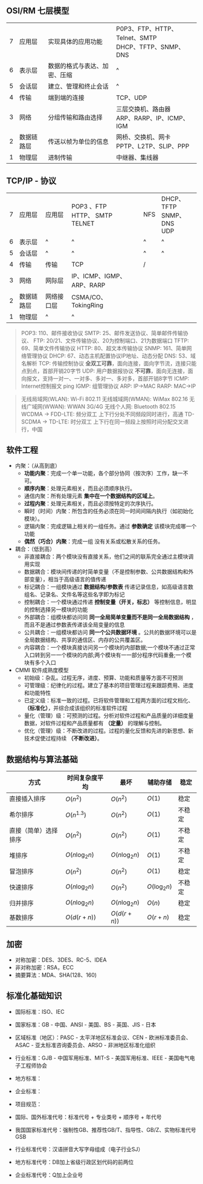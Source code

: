 ## OSI/RM 七层模型

|     |            |                              |                                                         |
| --- | ---------- | ---------------------------- | ------------------------------------------------------- |
| 7   | 应用层     | 实现具体的应用功能           | P0P3、FTP、HTTP、Telnet、SMTP <br>DHCP、TFTP、SNMP、DNS |
| 6   | 表示层     | 数据的格式与表达、加密、压缩 | ^                                                       |
| 5   | 会话层     | 建立、管理和终止会话         | ^                                                       |
| 4   | 传输       | 端到端的连接                 | TCP、UDP                                                |
| 3   | 网络       | 分组传输和路由选择           | 三层交换机、路由器<br>ARP、RARP、IP、ICMP、IGM          |
| 2   | 数据链路层 | 传送以帧为单位的信息         | 网桥、交换机、网卡<br> PPTP、L2TP、SLIP、PPP            |
| 1   | 物理层     | 进制传输                     | 中继器、集线器                                          |


## TCP/IP - 协议

|     |            |                              |                                     |                     |                                 |
| --- | ---------- | ---------------------------- | ----------------------------------- | ------------------- | ------------------------------- |
| 7   | 应用层     | 应用层                       | POP3 、FTP<br>HTTP、 SMTP<br>TELNET | NFS                 | DHCP、TFTP<br>SNMP、DNS<br>UDP  |
| 6   | 表示层     | ^                            | ^                                   | ^                   | ^                               |
| 5   | 会话层     | ^                            | ^                                   | ^                   | ^                               |
| 4   | 传输       | 传输                         | TCP                                 | /                   |                                 |
| 3   | 网络       | 网际层                       | IP、ICMP、IGMP、ARP、RARP           |                     |                                 |
| 2   | 数据链路层 | 网络接口层                   | CSMA/CO、TokingRing                 |                     |                                 |
| 1   | 物理层     | ^                            | ^                                   |                     |                                 |

> POP3: 110、邮件接收协议
SMTP: 25、邮件发送协议、简单邮件传输协议、
FTP: 20/21、文件传输协议、20为控制端口、21为数据端口
TFTP: 69、简单文件传输协议
HTTP: 80、超文本传输协议
SNMP: 161、简单网络管理协议
DHCP: 67、动态主机配置协议IP地址、动态分配
DNS: 53、域名解析
TCP: 传输控制协议 **全双工可靠**，面向连接，面向字节流，连接只能点到点，首部开销20字节
UDP: 用户数据报协议 **不可靠**，面向无连接，面向报文，支持一对一、一对多、多对一、多对多，首部开销8字节
ICMP: Internet控制报文 ping
IGMP: 组管理协议
ARP: IP->MAC
RARP: MAC->IP

>  无线局域网(WLAN): Wi-Fi 802.11
  无线城域网(WMAN): WiMax 802.16
  无线广域网(WWAN): WWAN 3G/4G
  无线个人网: Bluetooth 802.15
  WCDMA -> FDD-LTE: 频分双工 上下行分处不同频段同时进行，高通
  TD-SCDMA -> TD-LTE: 时分双工 上下行在同一频段上按照时间分配交叉进行，中国

> 

## 软件工程
* 内聚：（从高到底）
  * **功能内聚**：完成一个单一功能，各个部分协同（按次序）工作，缺一不可。
  * **顺序内聚**：处理元素相关，而且必须顺序执行。
  * 通信内聚：所有处理元素 **集中在一个数据结构的区域上**。
  * **过程内聚**：处理元素相关，而且必须按特定的次序执行。
  * 瞬时（时间）内聚：所包含的任务必须在同一时间间隔内执行（如初始化模块）。
  * 逻辑内聚：完成逻辑上相关的一组任务。通过 **参数确定** 该模块完成哪一个功能
  * **偶然（巧合）内聚**：完成一组 没有关系或松散关系的任务。
* 耦合：（低到高）
  * 非直接耦合：两个模块没有直接关系，他们之间的联系完全通过主模块调用实现
  * 数据耦合：模块间传递的时简单变量（不是控制参数、公共数据结构和外部变量），相当于高级语言的值传递
  * 标记耦合：一组模块通过 **数据结构/参数表** 传递记录信息，如高级语言数组名、记录名、文件名等这些名字即为标记
  * 控制耦合：一个模块通过传递 **控制变量（开关，标志）** 等控制信息，明显的控制选择另一模块的功能
  * 外部耦合：组模块都访问同 **同一全局简单变量而不是同一全局数据结构** ，而且不是通过参数表传递该全局变量的信息
  * 公共耦合：一组模块都访问 **同一个公共数据环境** 。公共的数据环境可以是全局数据结构、共享的通信区、内存的公共覆盖区。
  * 内容耦合：一个模块真接访问另一个模块的内部数据;一个模块不通过正常入口转到另一一个模块的内部;两个模块有一一部分程序代码重叠;一个模块有多个入口
* CMMI 软件成熟度模型
  * 初始级：杂乱。过程无序，进度、预算、功能和质量等方面不可预测
  * 可管理级：纪律化的过程。建立了基本的项目管理过程来跟踪费用、进度和功能特性
  * 已定义级：标准一致的过程。已将软件管理和工程两方面的过程文档化、**（标准化）**，并综合成该组织的标准软件过程
  * 量化（管理）级：可预测的过程。分析对软件过程和产品质量的详细度量数据，对软件过程和产品质量都有 **（定量）** 的理解与控制。
  * 优化（管理）级：不断改进的过程。过程的量化反馈和先进的新思想、新技术促使过程持续 **（不断改进）**。

## 数据结构与算法基础
| 方式                 | 时间复杂度平均 | 最坏          | 辅助存储     | 稳定   |
| -------------------- | -------------- | ------------- | ------------ | ------ |
| 直接插入排序         | $O(n^2)$       | $O(n^2)$      | $O(1)$       | 稳定   |
| 希尔排序             | $O(n^{1.3})$   | $O(n^2)$      | $O(1)$       | 不稳定 |
| 直接（简单）选择排序 | $O(n^2)$       | $O(n^2)$      | $O(1)$       | 不稳定 |
| 堆排序               | $O(n\log_2n)$  | $O(n\log_2n)$ | $O(1)$       | 不稳定 |
| 冒泡排序             | $O(n^2)$       | $O(n^2)$      | $O(1)$       | 稳定   |
| 快速排序             | $O(n\log_2n)$  | $O(n^2)$      | $O(\log_2n)$ | 不稳定 |
| 归并排序             | $O(n\log_2n)$  | $O(n\log_2n)$ | $O(n)$       | 稳定   |
| 基数排序             | $O(d(r+n))$    | $O(d(r+n))$   | $O(r+n)$     | 稳定   |

## 加密
* 对称加密：DES、3DES、RC-5、IDEA
* 非对称加密：RSA，ECC
* 摘要算法：MDA、SHA(128、160)  

## 标准化基础知识

* 国际标准：ISO、IEC
* 国家标准：GB - 中国、ANSI - 美国、BS - 英国、JIS - 日本
* 区域标准（地区）：PASC - 太平洋地区标准会议、CEN - 欧洲标准委员会、ASAC - 亚太标准咨询委员会、ARSO - 非洲地区标准化组织
* 行业标准：GJB - 中国军用标准、MIT-S - 美国军用标准、IEEE - 美国电气电子工程师协会
* 地方标准：
* 企业标准：
* 项目规范：

* 国际、国外标准代号：标准代号 + 专业类号 + 顺序号 + 年代号
* 我国国家标准代号：强制性GB、推荐性GB/T、指导性、GB/Z、实物标准代号GSB
* 行业标准代号：汉语拼音大写字母组成（电子行业SJ）
* 地方标准代号：DB加上省级行政区划代码的前两位
* 企业标准代号：Q加上企业号